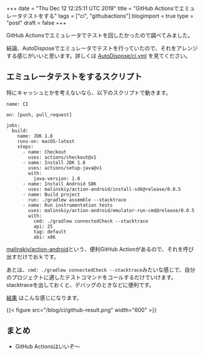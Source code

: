 +++
date = "Thu Dec 12 12:25:11 UTC 2019"
title = "GitHub Actionsでエミュレータテストをする"
tags = ["ci", "githubactions"]
blogimport = true
type = "post"
draft = false
+++

GitHub Actionsでエミュレータでテストを回したかったので調べてみました。

結論、AutoDisposeでエミュレータでテストを行っていたので、それをアレンジする感じがいいと思います。詳しくは [AutoDispose/ci.yml](https://github.com/uber/AutoDispose/blob/master/.github/workflows/ci.yml) を見てください。

## エミュレータテストをするスクリプト

特にキャッシュとかを考えないなら、以下のスクリプトで動きます。

```
name: CI

on: [push, pull_request]

jobs:
  build:
    name: JDK 1.8
    runs-on: macOS-latest
    steps:
      - name: Checkout
        uses: actions/checkout@v1
      - name: Install JDK 1.8
        uses: actions/setup-java@v1
        with:
          java-version: 1.8
      - name: Install Android SDK
        uses: malinskiy/action-android/install-sdk@release/0.0.5
      - name: Build project
        run: ./gradlew assemble --stacktrace
      - name: Run instrumentation tests
        uses: malinskiy/action-android/emulator-run-cmd@release/0.0.5
        with:
          cmd: ./gradlew connectedCheck --stacktrace
          api: 25
          tag: default
          abi: x86
```

[malinskiy/action-android](https://github.com/Malinskiy/action-android)という、便利GitHub Actionがあるので、それを呼び出すだけでおｋです。

あとは、`cmd: ./gradlew connectedCheck --stacktrace`みたいな感じで、自分のプロジェクトに適したテストコマンドをコールするだけでいけます。stacktraceを出しておくと、デバッグのときなどに便利です。

[結果](https://github.com/satoshun-kotlin-example/CoroutineCatalog/commit/0b8336d8ff2c7cc37510857c816e10c3ea31b295/checks?check_suite_id=355095099) はこんな感じになります。

{{< figure src="/blog/ci/github-result.png" width="600" >}}

## まとめ

- GitHub Actionsはいいぞ〜
